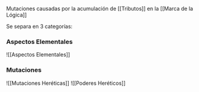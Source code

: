 Mutaciones causadas por la acumulación de [[Tributos]] en la [[Marca de la Lógica]]

Se separa en 3 categorías:
### Aspectos Elementales
![[Aspectos Elementales]]
### Mutaciones 
![[Mutaciones Heréticas]]
![[Poderes Heréticos]]
